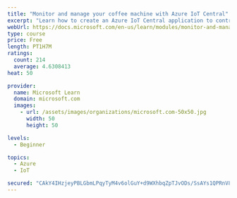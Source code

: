 ```yaml
---
title: "Monitor and manage your coffee machine with Azure IoT Central"
excerpt: "Learn how to create an Azure IoT Central application to control Internet of Things devices that communicate through unique connection strings."
webUrl: https://docs.microsoft.com/en-us/learn/modules/monitor-and-manage-device-with-iot-central/
type: course
price: Free
length: PT1H7M
ratings:
  count: 214
  average: 4.6308413
heat: 50

provider:
  name: Microsoft Learn
  domain: microsoft.com
  images:
    - url: /assets/images/organizations/microsoft.com-50x50.jpg
      width: 50
      height: 50

levels:
  - Beginner

topics:
  - Azure
  - IoT

secured: "CAkY4IHzjeyPBLGbmLPqyTyM4v6olGuY+d9WXhbqZpTJvODs/SsAYs1QPRnV8HR60ZTCoMCIn5hGTyOiVU0lBPV/PBQ9t/CEWvspvMKMr5IWR0TrUt9yY7rqUo5SVexfflqQvhSqRYtESGJRpZPUj6mYlmRb1VGC8InCgUTStgCJ/2rnQL7l9TyuIHdOquIxTq/yljU3/+AaHKv7tVjPaAsZp9NpgECkWTmQmKRHQ166deFiXYsIz4wWLulFQOXz3g6QuC8FKb8KHfAjlMcfx0nvtr2SPwbxXNTy07pDLOC8Z3mMvMuURSEX8+1u50IAVl3V7NN5yL14IQTZFWj6uuBIjzV9QVWwSgLpROa03PjgiMCSPxcwGy2POZn7Ftfo60356rvxxaotr36uj7R2cxxyvdLbuQKkYq6UwxDD/XM=;OsSCLCDlgcj3o5mzcrQPmw=="
---
```


